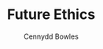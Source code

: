 ---
title: "Future Ethics"
author: "Cennydd Bowles"
isbn: ""
isbn13: ""
rating: "5"
publisher: "NowNext Press"
pages: "228"
publishYear: "2018"
read: "2018"
goodreads_id: "41975945"
---